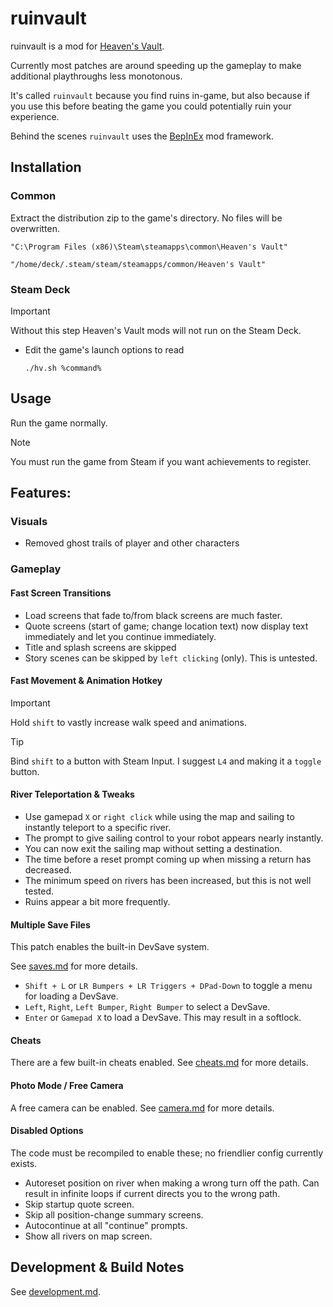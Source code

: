 # ruinvault

ruinvault is a mod for [Heaven's Vault](https://store.steampowered.com/app/774201/Heavens_Vault/).

Currently most patches are around speeding up the gameplay to make additional
playthroughs less monotonous.

It's called `ruinvault` because you find ruins in-game, but also because if you use this before beating the game you could potentially ruin your experience.

Behind the scenes `ruinvault` uses the [BepInEx](https://github.com/BepInEx/BepInEx) mod framework.

## Installation

### Common

Extract the distribution zip to the game's directory. No files will be overwritten.

```
"C:\Program Files (x86)\Steam\steamapps\common\Heaven's Vault"
```

```
"/home/deck/.steam/steam/steamapps/common/Heaven's Vault"
```

### Steam Deck

> [!IMPORTANT]
> Without this step Heaven's Vault mods will not run on the Steam Deck.

- Edit the game's launch options to read
  ```shell
  ./hv.sh %command%
  ```

## Usage

Run the game normally.

> [!NOTE]
> You must run the game from Steam if you want achievements to register.

## Features:

### Visuals

- Removed ghost trails of player and other characters

### Gameplay

#### Fast Screen Transitions

- Load screens that fade to/from black screens are much faster.
- Quote screens (start of game; change location text) now display text immediately and let you continue immediately.
- Title and splash screens are skipped 
- Story scenes can be skipped by `left clicking` (only). This is untested.

#### Fast Movement & Animation Hotkey

> [!IMPORTANT]
> Hold `shift` to vastly increase walk speed and animations.

> [!TIP]
> Bind `shift` to a button with Steam Input.
> I suggest `L4` and making it a `toggle` button.

#### River Teleportation & Tweaks

- Use gamepad `X` or `right click` while using the map and sailing to
  instantly teleport to a specific river.
- The prompt to give sailing control to your robot appears nearly instantly.
- You can now exit the sailing map without setting a destination.
- The time before a reset prompt coming up when missing a return has decreased.
- The minimum speed on rivers has been increased, but this is not well tested.
- Ruins appear a bit more frequently.

#### Multiple Save Files

This patch enables the built-in DevSave system.

See [saves.md](docs/saves.md) for more details.

- `Shift + L` or `LR Bumpers + LR Triggers + DPad-Down` to toggle a menu for loading a DevSave.
- `Left`, `Right`, `Left Bumper`, `Right Bumper` to select a DevSave.
- `Enter` or `Gamepad X` to load a DevSave. This may result in a softlock.

#### Cheats

There are a few built-in cheats enabled. See [cheats.md](docs/cheats.md) for more details.

#### Photo Mode / Free Camera

A free camera can be enabled. See [camera.md](docs/camera.md) for more details.

#### Disabled Options

The code must be recompiled to enable these; no friendlier config currently exists.

- Autoreset position on river when making a wrong turn off the path. Can result in infinite loops if current directs you to the wrong path.
- Skip startup quote screen.
- Skip all position-change summary screens.
- Autocontinue at all "continue" prompts.
- Show all rivers on map screen.

## Development & Build Notes

See [development.md](docs/development.md).